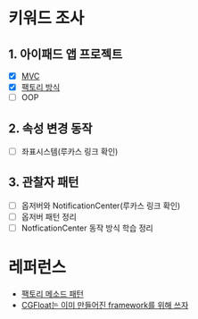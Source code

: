 # 키워드 조사
## 1. 아이패드 앱 프로젝트
- [x] [MVC](https://www.edwith.org/swiftapp/lecture/26620?isDesc=false)
- [x] [팩토리 방식](https://icksw.tistory.com/237) 
- [ ] OOP

## 2. 속성 변경 동작
 - [ ] 좌표시스템(루카스 링크 확인)

## 3. 관찰자 패턴
- [ ] 옵저버와 NotificationCenter(루카스 링크 확인)
- [ ] 옵저버 패턴 정리
- [ ] NotficationCenter 동작 방식 학습 정리

# 레퍼런스
* [팩토리 메소드 패턴](https://refactoring.guru/ko/design-patterns/factory-method  )
* [CGFloat는 이미 만들어진 framework를 위해 쓰자](https://developer.apple.com/forums/thread/28996)